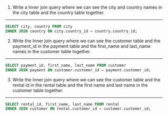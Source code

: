 1. Write a Inner join query where we can see the city and country names in the city table and the country table together.

---

```sql
SELECT city, country FROM city
INNER JOIN country ON city.country_id = country.country_id;
```

2. Write the Inner join query where we can see the customer table and the payment_id in the payment table and the first_name and last_name names in the customer table together.

---

```sql
SELECT payment_id, first_name, last_name FROM customer
INNER JOIN payment ON customer.customer_id = payment.customer_id;
```

3. Write the Inner join query where we can see the customer table and the rental id in the rental table and the first name and last name in the customer table together.

---

```sql
SELECT rental_id, first_name, last_name FROM rental
INNER JOIN customer ON rental.customer_id = customer.customer_id;
```
